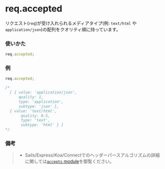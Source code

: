 # req.accepted

リクエスト(`req`)が受け入れられるメディアタイプ(例: `text/html` や `application/json`)の配列をクオリティ順に持っています。

### 使いかた
```javascript
req.accepted;
```

### 例

```javascript
req.accepted;

/*
  [ { value: 'application/json',
      quality: 1,
      type: 'application',
      subtype: 'json' },
  { value: 'text/html',
       quality: 0.5,
       type: 'text',
       subtype: 'html' } ]
*/
```

### 備考
> + Sails/Express/Koa/Connectでのヘッダーパースアルゴリズムの詳細に関しては[`accepts` module](https://github.com/expressjs/accepts)を御覧ください。




<docmeta name="uniqueID" value="reqaccepted334477">
<docmeta name="displayName" value="req.accepted">

